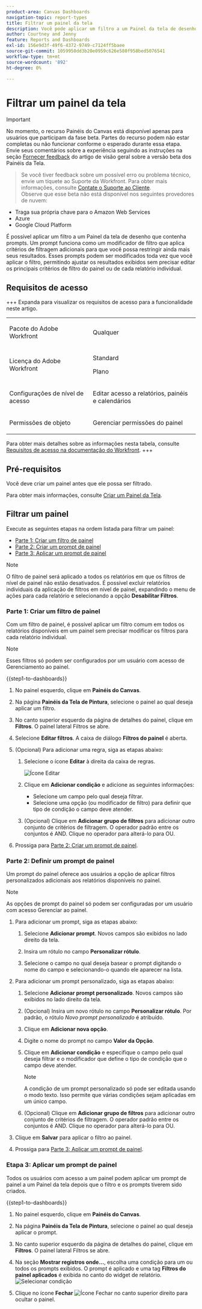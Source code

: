 ```yaml
---
product-area: Canvas Dashboards
navigation-topic: report-types
title: Filtrar um painel da tela
description: Você pode aplicar um filtro a um Painel da tela de desenho depois de ele ter sido criado.
author: Courtney and Jenny
feature: Reports and Dashboards
exl-id: 156e9d3f-49f6-4372-9749-c7124ff5baee
source-git-commit: 1059950dd3b20e0959c626e580f958bed5076541
workflow-type: tm+mt
source-wordcount: '892'
ht-degree: 0%

---
```


# Filtrar um painel da tela

>[!IMPORTANT]
>
>No momento, o recurso Painéis do Canvas está disponível apenas para usuários que participam da fase beta. Partes do recurso podem não estar completas ou não funcionar conforme o esperado durante essa etapa. Envie seus comentários sobre a experiência seguindo as instruções na seção [Fornecer feedback](/help/quicksilver/product-announcements/betas/canvas-dashboards-beta/canvas-dashboards-beta-information.md#provide-feedback) do artigo de visão geral sobre a versão beta dos Painéis da Tela.<br>
>>Se você tiver feedback sobre um possível erro ou problema técnico, envie um tíquete ao Suporte da Workfront. Para obter mais informações, consulte [Contate o Suporte ao Cliente](/help/quicksilver/workfront-basics/tips-tricks-and-troubleshooting/contact-customer-support.md).<br>
>>Observe que esse beta não está disponível nos seguintes provedores de nuvem:
>
>* Traga sua própria chave para o Amazon Web Services
>* Azure
>* Google Cloud Platform


É possível aplicar um filtro a um Painel da tela de desenho que contenha prompts. Um prompt funciona como um modificador de filtro que aplica critérios de filtragem adicionais para que você possa restringir ainda mais seus resultados. Esses prompts podem ser modificados toda vez que você aplicar o filtro, permitindo ajustar os resultados exibidos sem precisar editar os principais critérios de filtro do painel ou de cada relatório individual.

## Requisitos de acesso

+++ Expanda para visualizar os requisitos de acesso para a funcionalidade neste artigo. 

<table style="table-layout:auto"> 
<col> 
</col> 
<col> 
</col> 
<tbody> 
<tr> 
   <td role="rowheader"><p>Pacote do Adobe Workfront</p></td> 
   <td> 
<p>Qualquer </p> 
   </td> 
<tr> 
 <tr> 
   <td role="rowheader"><p>Licença do Adobe Workfront</p></td> 
   <td> 
<p>Standard</p> 
<p>Plano</p> 
   </td> 
   </tr> 
  </tr> 
  <tr> 
   <td role="rowheader"><p>Configurações de nível de acesso</p></td> 
   <td><p>Editar acesso a relatórios, painéis e calendários</p>
  </td> 
  </tr> 
    </tr>  
        <tr> 
   <td role="rowheader"><p>Permissões de objeto</p></td> 
   <td><p>Gerenciar permissões do painel</p>
  </td> 
  </tr> 
</tbody> 
</table>

Para obter mais detalhes sobre as informações nesta tabela, consulte [Requisitos de acesso na documentação do Workfront](/help/quicksilver/administration-and-setup/add-users/access-levels-and-object-permissions/access-level-requirements-in-documentation.md).
+++

## Pré-requisitos

Você deve criar um painel antes que ele possa ser filtrado.

Para obter mais informações, consulte [Criar um Painel da Tela](/help/quicksilver/reports-and-dashboards/canvas-dashboards/create-dashboards/create-dashboards.md).

## Filtrar um painel

Execute as seguintes etapas na ordem listada para filtrar um painel:

* [Parte 1: Criar um filtro de painel](#part-1-create-a-dashboard-filter)
* [Parte 2: Criar um prompt de painel](#part-2-define-a-dashboard-prompt)
* [Parte 3: Aplicar um prompt de painel](#step-3-apply-a-dashboard-prompt)

>[!NOTE]
>
>O filtro de painel será aplicado a todos os relatórios em que os filtros de nível de painel não estão desativados.  É possível excluir relatórios individuais da aplicação de filtros em nível de painel, expandindo o menu de ações para cada relatório e selecionando a opção **Desabilitar Filtros**.


### Parte 1: Criar um filtro de painel

Com um filtro de painel, é possível aplicar um filtro comum em todos os relatórios disponíveis em um painel sem precisar modificar os filtros para cada relatório individual.

>[!NOTE]
>
>Esses filtros só podem ser configurados por um usuário com acesso de Gerenciamento ao painel.


{{step1-to-dashboards}}

1. No painel esquerdo, clique em **Painéis do Canvas**.

1. Na página **Painéis da Tela de Pintura**, selecione o painel ao qual deseja aplicar um filtro.

1. No canto superior esquerdo da página de detalhes do painel, clique em **Filtros**. O painel lateral Filtros se abre.

1. Selecione **Editar filtros**. A caixa de diálogo **Filtros do painel** é aberta.

1. (Opcional) Para adicionar uma regra, siga as etapas abaixo:

   1. Selecione o ícone **Editar** à direita da caixa de regras.

      ![Ícone Editar](assets/edit-icon.png)

   1. Clique em **Adicionar condição** e adicione as seguintes informações:
      * Selecione um campo pelo qual deseja filtrar.
      * Selecione uma opção (ou modificador de filtro) para definir que tipo de condição o campo deve atender.

   1. (Opcional) Clique em **Adicionar grupo de filtros** para adicionar outro conjunto de critérios de filtragem. O operador padrão entre os conjuntos é AND. Clique no operador para alterá-lo para OU.

1. Prossiga para [Parte 2: Criar um prompt de painel](#part-2-define-a-dashboard-prompt).


### Parte 2: Definir um prompt de painel

Um prompt do painel oferece aos usuários a opção de aplicar filtros personalizados adicionais aos relatórios disponíveis no painel.

>[!NOTE]
>
>As opções de prompt do painel só podem ser configuradas por um usuário com acesso Gerenciar ao painel.

1. Para adicionar um prompt, siga as etapas abaixo:

   1. Selecione **Adicionar prompt**. Novos campos são exibidos no lado direito da tela.

   1. Insira um rótulo no campo **Personalizar rótulo**.

   1. Selecione o campo no qual deseja basear o prompt digitando o nome do campo e selecionando-o quando ele aparecer na lista. 

1. Para adicionar um prompt personalizado, siga as etapas abaixo:

   1. Selecione **Adicionar prompt personalizado**. Novos campos são exibidos no lado direito da tela.

   1. (Opcional) Insira um novo rótulo no campo **Personalizar rótulo**. Por padrão, o rótulo *Novo prompt personalizado* é atribuído.

   1. Clique em **Adicionar nova opção**.

   1. Digite o nome do prompt no campo **Valor da Opção**.

   1. Clique em **Adicionar condição** e especifique o campo pelo qual deseja filtrar e o modificador que define o tipo de condição que o campo deve atender.

      >[!NOTE]
      >
      >A condição de um prompt personalizado só pode ser editada usando o modo texto. Isso permite que várias condições sejam aplicadas em um único campo.


   1. (Opcional) Clique em **Adicionar grupo de filtros** para adicionar outro conjunto de critérios de filtragem. O operador padrão entre os conjuntos é AND. Clique no operador para alterá-lo para OU.

1. Clique em **Salvar** para aplicar o filtro ao painel.

1. Prossiga para [Parte 3: Aplicar um prompt de painel](#step-3-apply-a-dashboard-prompt).

### Etapa 3: Aplicar um prompt de painel

Todos os usuários com acesso a um painel podem aplicar um prompt de painel a um Painel da tela depois que o filtro e os prompts tiverem sido criados.

{{step1-to-dashboards}}

1. No painel esquerdo, clique em **Painéis do Canvas**.

1. Na página **Painéis da Tela de Pintura**, selecione o painel ao qual deseja aplicar o prompt.

1. No canto superior esquerdo da página de detalhes do painel, clique em **Filtros**. O painel lateral Filtros se abre.

1. Na seção **Mostrar registros onde...**, escolha uma condição para um ou todos os prompts exibidos. O prompt é aplicado e uma tag **Filtros do painel aplicados** é exibida no canto do widget de relatório.
   ![Selecionar condição](assets/prompts-list.png)

1. Clique no ícone **Fechar** ![Ícone Fechar](assets/close-icon.png) no canto superior direito para ocultar o painel.
